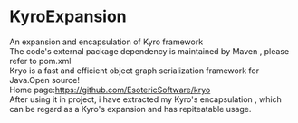 # KyroExpansion
An expansion and encapsulation of Kyro framework <br>
The code's external package dependency is maintained by Maven , please refer to pom.xml<br>
Kryo is a fast and efficient object graph serialization framework for Java.Open source! <br>
Home page:https://github.com/EsotericSoftware/kryo <br>
After using it in project, i have extracted my Kyro's encapsulation , which can be regard as a Kyro's expansion and has repiteatable usage.<br>
